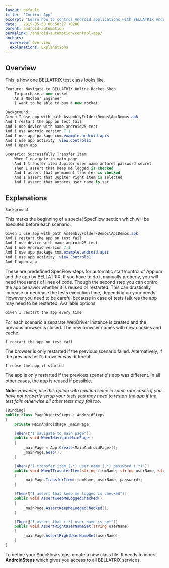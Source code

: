 ```yaml
---
layout: default
title:  "Control App"
excerpt: "Learn how to control Android applications with BELLATRIX Android module."
date:   2019-05-30 06:50:17 +0200
parent: android-automation
permalink: /android-automation/control-app/
anchors:
  overview: Overview
  explanations: Explanations
---
```

Overview
--------

This is how one BELLATRIX test class looks like.
```csharp
Feature: Navigate to BELLATRIX Online Rocket Shop
	To purchase a new rocket
	As a Nuclear Engineer 
	I want to be able to buy a new rocket.

Background:
Given I use app with path AssemblyFolder\Demos\ApiDemos.apk
And I restart the app on test fail
And I use device with name android25-test
And I use Android version 7.1
And I use app package com.example.android.apis
And I use app activity .view.Controls1
And I open app

Scenario: Successfully Transfer Item
	When I navigate to main page
	And I transfer item Jupiter user name antares password secret
	Then I assert that keep me logged is checked
    And I assert that permanent trasnfer is checked
    And I assert that Jupiter right item is selected
    And I assert that antares user name is set
```

Explanations
------------
```
Background:
```
This marks the beginning of a special SpecFlow section which will be executed before each scenario.
```csharp
Given I use app with path AssemblyFolder\Demos\ApiDemos.apk
And I restart the app on test fail
And I use device with name android25-test
And I use Android version 7.1
And I use app package com.example.android.apis
And I use app activity .view.Controls1
And I open app
```
These are predefined SpecFlow steps for automatic start/control of Appium and the app by BELLATRIX. If you have to do it manually properly, you will need thousands of lines of code.
Though the second step you can control the app behavior whether it is reused or restarted. This can drastically increase or decrease the tests execution time, depending on your needs. However you need to be careful because in case of tests failures the app may need to be restarted.
Available options:
```
Given I restart the app every time
```
For each scenario a separate WebDriver instance is created and the previous browser is closed. The new browser comes with new cookies and cache.
```
I restart the app on test fail
```
The browser is only restarted if the previous scenario failed. Alternatively, if the previous test's browser was different.
```
I reuse the app if started
```
The app is only restarted if the previous scenario's app was different. In all other cases, the app is reused if possible.

**Note**: *However, use this option with caution since in some rare cases if you have not properly setup your tests you may need to restart the app if the test fails otherwise all other tests may fail too.*
```csharp
[Binding]
public class PageObjectsSteps : AndroidSteps
{
    private MainAndroidPage _mainPage;

    [When(@"I navigate to main page")]
    public void WhenINavigateMainPage()
    {
        _mainPage = App.Create<MainAndroidPage>();
        _mainPage.GoTo();
    }

    [When(@"I transfer item (.*) user name (.*) password (.*)")]
    public void WhenITrasnferItem(string itemName, string userName, string password)
    {
        _mainPage.TransferItem(itemName, userName, password);
    }

    [Then(@"I assert that keep me logged is checked")]
    public void AssertKeepMeLoggedChecked()
    {
        _mainPage.AssertKeepMeLoggedChecked();
    }

    [Then(@"I assert that (.*) user name is set")]
    public void AssertRightUserNameSet(string userName)
    {
        _mainPage.AssertRightUserNameSet(userName);
    }
}
```
To define your SpecFlow steps, create a new class file. It needs to inherit **AndroidSteps** which gives you access to all BELLATRIX services.